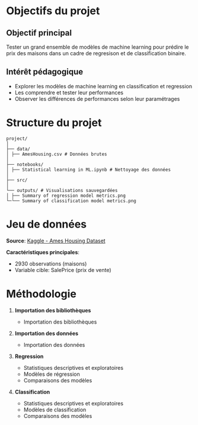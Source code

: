 # Objectifs du projet
## Objectif principal
Tester un grand ensemble de modèles de machine learning pour prédire le prix des maisons dans un cadre de regresison et de classification binaire.

## Intérêt pédagogique
- Explorer les modèles de machine learning en classification et regression
- Les comprendre et tester leur performances
- Observer les différences de performances selon leur paramétrages


# Structure du projet
```
project/
│
├── data/
│ ├── AmesHousing.csv # Données brutes
│
├── notebooks/
│ ├── Statistical learning in ML.ipynb # Nettoyage des données
│
├── src/
│
└── outputs/ # Visualisations sauvegardées
│ ├── Summary of regression model metrics.png
└─└── Summary of classification model metrics.png
```

# Jeu de données

**Source**: [Kaggle - Ames Housing Dataset](https://www.kaggle.com/c/house-prices-advanced-regression-techniques/data)

**Caractéristiques principales**:
- 2930 observations (maisons)
- Variable cible: SalePrice (prix de vente)


# Méthodologie
1. **Importation des bibliothèques**
    - Importation des bibliothèques

2. **Importation des données**
    - Importation des données

3. **Regression**
   - Statistiques descriptives et exploratoires
   - Modèles de régression
   - Comparaisons des modèles

4. **Classification**
   - Statistiques descriptives et exploratoires
   - Modèles de classification
   - Comparaisons des modèles

